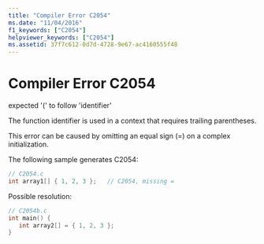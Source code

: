 ```yaml
---
title: "Compiler Error C2054"
ms.date: "11/04/2016"
f1_keywords: ["C2054"]
helpviewer_keywords: ["C2054"]
ms.assetid: 37f7c612-0d7d-4728-9e67-ac4160555f48
---
```

# Compiler Error C2054

expected '(' to follow 'identifier'

The function identifier is used in a context that requires trailing parentheses.

This error can be caused by omitting an equal sign (=) on a complex initialization.

The following sample generates C2054:

```c
// C2054.c
int array1[] { 1, 2, 3 };   // C2054, missing =
```

Possible resolution:

```c
// C2054b.c
int main() {
   int array2[] = { 1, 2, 3 };
}
```
